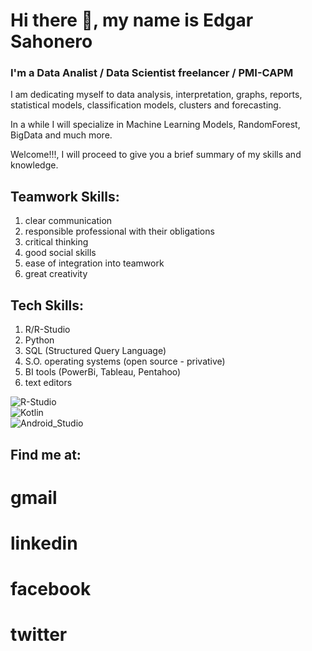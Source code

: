# Hi there 👋, my name is Edgar Sahonero
### I'm a Data Analist / Data Scientist freelancer / PMI-CAPM

I am dedicating myself to data analysis, interpretation, graphs, reports, statistical models, classification models, clusters and forecasting.

In a while I will specialize in Machine Learning Models, RandomForest, BigData and much more.

Welcome!!!, I will proceed to give you a brief summary of my skills and knowledge. 


## Teamwork Skills:
  1. clear communication
  2. responsible professional with their obligations
  3. critical thinking
  4. good social skills
  5. ease of integration into teamwork
  6. great creativity

## Tech Skills:
  1. R/R-Studio
  2. Python
  3. SQL (Structured Query Language)
  4. S.O. operating systems (open source - privative)
  5. BI tools (PowerBi, Tableau, Pentahoo)
  6. text editors
  
![R-Studio](https://img.shields.io/badge/R-3DDC84?style=for-the-badge&logo=R_Studio&logoColor=white&labelColor=101010)</br>
![Kotlin](https://img.shields.io/badge/Kotlin-0095D5?style=for-the-badge&logo=kotlin&logoColor=white&labelColor=101010)</br>
![Android_Studio](https://img.shields.io/badge/Android_Studio-3DDC84?style=for-the-badge&logo=android-studio&logoColor=white&labelColor=101010)</br>
  
  
## Find me at:
  # gmail
  # linkedin
  # facebook
  # twitter
  
